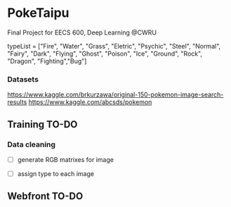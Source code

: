 # PokeTaipu
Final Project for EECS 600, Deep Learning @CWRU

typeList = ["Fire", "Water", "Grass", "Eletric", "Psychic", "Steel", "Normal", "Fairy", "Dark", "Flying", "Ghost", "Poison", "Ice", "Ground", "Rock", "Dragon", "Fighting","Bug"]

### Datasets
https://www.kaggle.com/brkurzawa/original-150-pokemon-image-search-results
https://www.kaggle.com/abcsds/pokemon

## Training TO-DO
### Data cleaning
- [ ] generate RGB matrixes for image
- [ ] assign type to each image


## Webfront TO-DO
